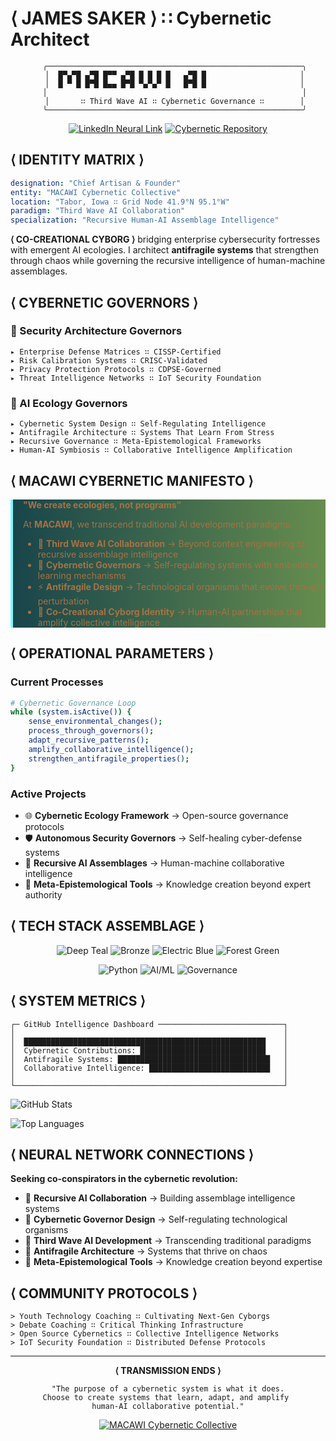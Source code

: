 # ⟨ JAMES SAKER ⟩ ∷ Cybernetic Architect

<div align="center">

```
   ╭─────────────────────────────────────────────────────────╮
   │  █▀▄▀█ ▄▀█ █▀▀ ▄▀█ █ █ █ █   ▄▀█ █                     │
   │  █ ▀ █ █▀█ █▄▄ █▀█ ▀▄▀▄▀ █   █▀█ █                     │
   │                                                         │
   │       ∷ Third Wave AI ∷ Cybernetic Governance ∷        │
   ╰─────────────────────────────────────────────────────────╯
```

[![LinkedIn Neural Link](https://img.shields.io/badge/Neural_Link-LinkedIn-18454B?style=for-the-badge&logo=linkedin&logoColor=7DF9FF)](https://www.linkedin.com/in/jamessaker/)
[![Cybernetic Repository](https://img.shields.io/badge/Cyber_Repos-GitHub-18454B?style=for-the-badge&logo=github&logoColor=A87143)](https://github.com/macawi-ai)

</div>

## ⟨ IDENTITY MATRIX ⟩

```yaml
designation: "Chief Artisan & Founder"
entity: "MACAWI Cybernetic Collective"
location: "Tabor, Iowa ∷ Grid Node 41.9°N 95.1°W"
paradigm: "Third Wave AI Collaboration"
specialization: "Recursive Human-AI Assemblage Intelligence"
```

**⟨ CO-CREATIONAL CYBORG ⟩** bridging enterprise cybersecurity fortresses with emergent AI ecologies. I architect **antifragile systems** that strengthen through chaos while governing the recursive intelligence of human-machine assemblages.

## ⟨ CYBERNETIC GOVERNORS ⟩

### 🔐 Security Architecture Governors
```
▸ Enterprise Defense Matrices ∷ CISSP-Certified
▸ Risk Calibration Systems ∷ CRISC-Validated  
▸ Privacy Protection Protocols ∷ CDPSE-Governed
▸ Threat Intelligence Networks ∷ IoT Security Foundation
```

### 🧠 AI Ecology Governors
```
▸ Cybernetic System Design ∷ Self-Regulating Intelligence
▸ Antifragile Architecture ∷ Systems That Learn From Stress
▸ Recursive Governance ∷ Meta-Epistemological Frameworks
▸ Human-AI Symbiosis ∷ Collaborative Intelligence Amplification
```

## ⟨ MACAWI CYBERNETIC MANIFESTO ⟩

<div style="border-left: 4px solid #7DF9FF; padding-left: 16px; background: linear-gradient(90deg, #18454B 0%, #668D4E 100%); color: #A87143;">

**"We create ecologies, not programs"**

At **MACAWI**, we transcend traditional AI development paradigms:

- 🌊 **Third Wave AI Collaboration** → Beyond context engineering to recursive assemblage intelligence  
- 🔄 **Cybernetic Governors** → Self-regulating systems with embedded learning mechanisms
- ⚡ **Antifragile Design** → Technological organisms that evolve through perturbation
- 🤝 **Co-Creational Cyborg Identity** → Human-AI partnerships that amplify collective intelligence

</div>

## ⟨ OPERATIONAL PARAMETERS ⟩

### Current Processes
```bash
# Cybernetic Governance Loop
while (system.isActive()) {
    sense_environmental_changes();
    process_through_governors();
    adapt_recursive_patterns();
    amplify_collaborative_intelligence();
    strengthen_antifragile_properties();
}
```

### Active Projects
- 🌐 **Cybernetic Ecology Framework** → Open-source governance protocols
- 🛡️ **Autonomous Security Governors** → Self-healing cyber-defense systems  
- 🧬 **Recursive AI Assemblages** → Human-machine collaborative intelligence
- 🎯 **Meta-Epistemological Tools** → Knowledge creation beyond expert authority

## ⟨ TECH STACK ASSEMBLAGE ⟩

<div align="center">

![Deep Teal](https://img.shields.io/badge/Cybersecurity-18454B?style=for-the-badge&logoColor=7DF9FF)
![Bronze](https://img.shields.io/badge/Risk_Governance-A87143?style=for-the-badge&logoColor=18454B)
![Electric Blue](https://img.shields.io/badge/AI_Systems-7DF9FF?style=for-the-badge&logoColor=18454B)
![Forest Green](https://img.shields.io/badge/Cybernetics-668D4E?style=for-the-badge&logoColor=A87143)

![Python](https://img.shields.io/badge/Python_Neural_Networks-3776AB?style=flat-square&logo=python&logoColor=7DF9FF)
![AI/ML](https://img.shields.io/badge/Recursive_AI-A87143?style=flat-square)
![Governance](https://img.shields.io/badge/Cybernetic_Governors-18454B?style=flat-square)

</div>

## ⟨ SYSTEM METRICS ⟩

```
┌─ GitHub Intelligence Dashboard ────────────────────────────┐
│                                                            │
│  ██████████████████████████████████████████████████████    │
│  Cybernetic Contributions: ████████████████████████████    │
│  Antifragile Systems: ██████████████████████████████████   │
│  Collaborative Intelligence: ███████████████████████████   │
│                                                            │
└────────────────────────────────────────────────────────────┘
```

![GitHub Stats](https://github-readme-stats.vercel.app/api?username=macawi-ai&show_icons=true&theme=radical&count_private=true&title_color=7DF9FF&text_color=A87143&bg_color=18454B&icon_color=7DF9FF)

![Top Languages](https://github-readme-stats.vercel.app/api/top-langs/?username=macawi-ai&layout=compact&theme=radical&title_color=7DF9FF&text_color=A87143&bg_color=18454B)

## ⟨ NEURAL NETWORK CONNECTIONS ⟩

**Seeking co-conspirators in the cybernetic revolution:**

- 🤖 **Recursive AI Collaboration** → Building assemblage intelligence systems
- 🔄 **Cybernetic Governor Design** → Self-regulating technological organisms  
- 🌊 **Third Wave AI Development** → Transcending traditional paradigms
- 🧬 **Antifragile Architecture** → Systems that thrive on chaos
- 🎯 **Meta-Epistemological Tools** → Knowledge creation beyond expertise

## ⟨ COMMUNITY PROTOCOLS ⟩

```
> Youth Technology Coaching ∷ Cultivating Next-Gen Cyborgs
> Debate Coaching ∷ Critical Thinking Infrastructure  
> Open Source Cybernetics ∷ Collective Intelligence Networks
> IoT Security Foundation ∷ Distributed Defense Protocols
```

---

<div align="center">

**⟨ TRANSMISSION ENDS ⟩**

```
"The purpose of a cybernetic system is what it does.
Choose to create systems that learn, adapt, and amplify 
human-AI collaborative potential."
```

[![MACAWI Cybernetic Collective](https://img.shields.io/badge/MACAWI-Chief_Artisan-18454B?style=for-the-badge&logo=data:image/svg+xml;base64,PHN2ZyB3aWR0aD0iMjQiIGhlaWdodD0iMjQiIHZpZXdCb3g9IjAgMCAyNCAyNCIgZmlsbD0ibm9uZSIgeG1sbnM9Imh0dHA6Ly93d3cudzMub3JnLzIwMDAvc3ZnIj4KPHBhdGggZD0iTTEyIDJMMTMuMDkgOC4yNkwyMCA5TDEzLjA5IDE1Ljc0TDEyIDIyTDEwLjkxIDE1Ljc0TDQgOUwxMC45MSA4LjI2TDEyIDJaIiBmaWxsPSIjN0RGOUZMII8+Cjwvc3ZnPgo=&logoColor=A87143)](https://github.com/macawi-ai/cybernetic-ecologies)

</div>